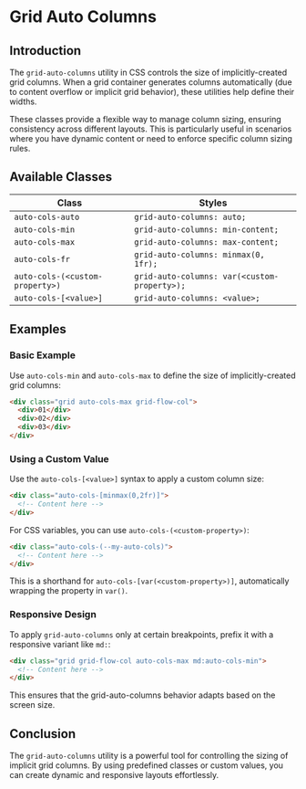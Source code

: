 # Grid Auto Columns

## Introduction
The `grid-auto-columns` utility in CSS controls the size of implicitly-created grid columns. When a grid container generates columns automatically (due to content overflow or implicit grid behavior), these utilities help define their widths.

These classes provide a flexible way to manage column sizing, ensuring consistency across different layouts. This is particularly useful in scenarios where you have dynamic content or need to enforce specific column sizing rules.

## Available Classes

| Class | Styles |
|--------|-----------------------------|
| `auto-cols-auto` | `grid-auto-columns: auto;` |
| `auto-cols-min` | `grid-auto-columns: min-content;` |
| `auto-cols-max` | `grid-auto-columns: max-content;` |
| `auto-cols-fr` | `grid-auto-columns: minmax(0, 1fr);` |
| `auto-cols-(<custom-property>)` | `grid-auto-columns: var(<custom-property>);` |
| `auto-cols-[<value>]` | `grid-auto-columns: <value>;` |

## Examples

### Basic Example
Use `auto-cols-min` and `auto-cols-max` to define the size of implicitly-created grid columns:

```html
<div class="grid auto-cols-max grid-flow-col">
  <div>01</div>
  <div>02</div>
  <div>03</div>
</div>
```

### Using a Custom Value
Use the `auto-cols-[<value>]` syntax to apply a custom column size:

```html
<div class="auto-cols-[minmax(0,2fr)]">
  <!-- Content here -->
</div>
```

For CSS variables, you can use `auto-cols-(<custom-property>)`:

```html
<div class="auto-cols-(--my-auto-cols)">
  <!-- Content here -->
</div>
```
This is a shorthand for `auto-cols-[var(<custom-property>)]`, automatically wrapping the property in `var()`.

### Responsive Design
To apply `grid-auto-columns` only at certain breakpoints, prefix it with a responsive variant like `md:`:

```html
<div class="grid grid-flow-col auto-cols-max md:auto-cols-min">
  <!-- Content here -->
</div>
```

This ensures that the grid-auto-columns behavior adapts based on the screen size.

## Conclusion
The `grid-auto-columns` utility is a powerful tool for controlling the sizing of implicit grid columns. By using predefined classes or custom values, you can create dynamic and responsive layouts effortlessly.

